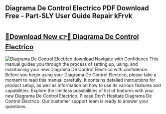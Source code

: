 ## Diagrama De Control Electrico PDF Download Free - Part-SLY User Guide Repair kFrvk

# <h2><a href="http://dfho8ce.blite.top/?on=Diagrama+De+Control+Electrico">🔗Download New 👉🔴 Diagrama De Control Electrico</a></h2>

[![Diagrama De Control Electrico download](https://i.imgur.com/lujVjoI.png)](http://dfho8ce.blite.top/?on=Diagrama+De+Control+Electrico)
Navigate with Confidence This manual guides you through the process of setting up, using, and maintaining your new Diagrama De Control Electrico with confidence. Before you begin using your Diagrama De Control Electrico, please take a moment to read this manual carefully. It contains detailed instructions for product setup, as well as information on how to use its various features and capabilities. Explore the limitless possibilities of list of features with your new Diagrama De Control Electrico. Please Don't Hesitate Diagrama De Control Electrico. Our customer support team is ready to answer your questions.
